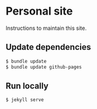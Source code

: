 # Personal site

Instructions to maintain this site.

## Update dependencies

```sh
$ bundle update
$ bundle update github-pages
```

## Run locally

```sh
$ jekyll serve
```